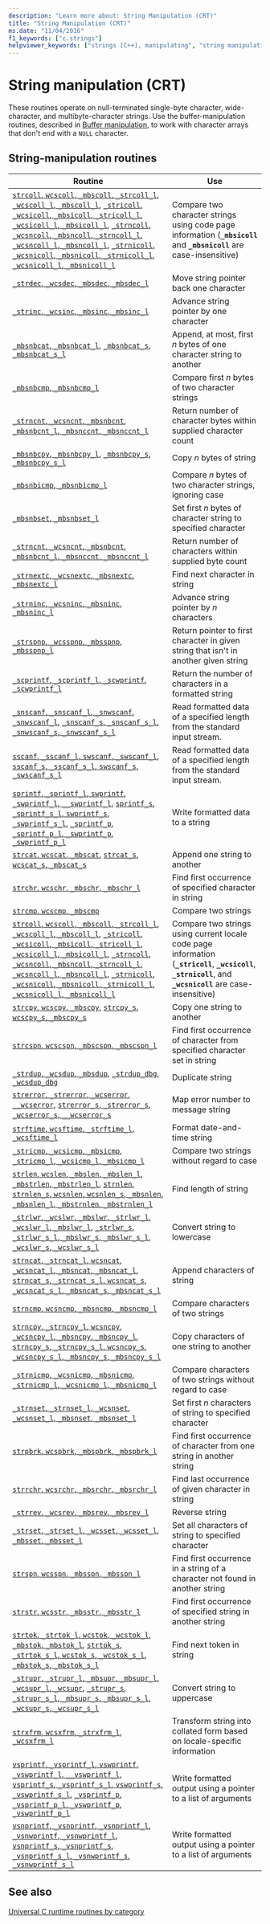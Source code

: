 ```yaml
---
description: "Learn more about: String Manipulation (CRT)"
title: "String Manipulation (CRT)"
ms.date: "11/04/2016"
f1_keywords: ["c.strings"]
helpviewer_keywords: ["strings [C++], manipulating", "string manipulation", "manipulating strings"]
---
```

# String manipulation (CRT)

These routines operate on null-terminated single-byte character, wide-character, and multibyte-character strings. Use the buffer-manipulation routines, described in [Buffer manipulation](./buffer-manipulation.md), to work with character arrays that don't end with a `NULL` character.

## String-manipulation routines

|Routine|Use|
|-------------|---------|
|[`strcoll`, `wcscoll`, `_mbscoll`, `_strcoll_l`, `_wcscoll_l`, `_mbscoll_l`](./reference/strcoll-wcscoll-mbscoll-strcoll-l-wcscoll-l-mbscoll-l.md), [`_stricoll`, `_wcsicoll`, `_mbsicoll`, `_stricoll_l`, `_wcsicoll_l`, `_mbsicoll_l`](./reference/stricoll-wcsicoll-mbsicoll-stricoll-l-wcsicoll-l-mbsicoll-l.md), [`_strncoll`, `_wcsncoll`, `_mbsncoll`, `_strncoll_l`, `_wcsncoll_l`, `_mbsncoll_l`](./reference/strncoll-wcsncoll-mbsncoll-strncoll-l-wcsncoll-l-mbsncoll-l.md), [`_strnicoll`, `_wcsnicoll`, `_mbsnicoll`, `_strnicoll_l`, `_wcsnicoll_l`, `_mbsnicoll_l`](./reference/strnicoll-wcsnicoll-mbsnicoll-strnicoll-l-wcsnicoll-l-mbsnicoll-l.md)|Compare two character strings using code page information (**`_mbsicoll`** and **`_mbsnicoll`** are case-insensitive)|
|[`_strdec`, `_wcsdec`, `_mbsdec`, `_mbsdec_l`](./reference/strdec-wcsdec-mbsdec-mbsdec-l.md)|Move string pointer back one character|
|[`_strinc`, `_wcsinc`, `_mbsinc`, `_mbsinc_l`](./reference/strinc-wcsinc-mbsinc-mbsinc-l.md)|Advance string pointer by one character|
|[`_mbsnbcat`, `_mbsnbcat_l`](./reference/mbsnbcat-mbsnbcat-l.md), [`_mbsnbcat_s`, `_mbsnbcat_s_l`](./reference/mbsnbcat-s-mbsnbcat-s-l.md)|Append, at most, first *n* bytes of one character string to another|
|[`_mbsnbcmp`, `_mbsnbcmp_l`](./reference/mbsnbcmp-mbsnbcmp-l.md)|Compare first *n* bytes of two character strings|
|[`_strncnt`, `_wcsncnt`, `_mbsnbcnt`, `_mbsnbcnt_l`, `_mbsnccnt`, `_mbsnccnt_l`](./reference/strncnt-wcsncnt-mbsnbcnt-mbsnbcnt-l-mbsnccnt-mbsnccnt-l.md)|Return number of character bytes within supplied character count|
|[`_mbsnbcpy`, `_mbsnbcpy_l`](./reference/mbsnbcpy-mbsnbcpy-l.md), [`_mbsnbcpy_s`, `_mbsnbcpy_s_l`](./reference/mbsnbcpy-s-mbsnbcpy-s-l.md)|Copy *n* bytes of string|
|[`_mbsnbicmp`, `_mbsnbicmp_l`](./reference/mbsnbicmp-mbsnbicmp-l.md)|Compare *n* bytes of two character strings, ignoring case|
|[`_mbsnbset`, `_mbsnbset_l`](./reference/mbsnbset-mbsnbset-l.md)|Set first *n* bytes of character string to specified character|
|[`_strncnt`, `_wcsncnt`, `_mbsnbcnt`, `_mbsnbcnt_l`, `_mbsnccnt`, `_mbsnccnt_l`](./reference/strncnt-wcsncnt-mbsnbcnt-mbsnbcnt-l-mbsnccnt-mbsnccnt-l.md)|Return number of characters within supplied byte count|
|[`_strnextc`, `_wcsnextc`, `_mbsnextc`, `_mbsnextc_l`](./reference/strnextc-wcsnextc-mbsnextc-mbsnextc-l.md)|Find next character in string|
|[`_strninc`, `_wcsninc`, `_mbsninc`, `_mbsninc_l`](./reference/strninc-wcsninc-mbsninc-mbsninc-l.md)|Advance string pointer by *n* characters|
|[`_strspnp`, `_wcsspnp`, `_mbsspnp`, `_mbsspnp_l`](./reference/strspnp-wcsspnp-mbsspnp-mbsspnp-l.md)|Return pointer to first character in given string that isn't in another given string|
|[`_scprintf`, `_scprintf_l`, `_scwprintf`, `_scwprintf_l`](./reference/scprintf-scprintf-l-scwprintf-scwprintf-l.md)|Return the number of characters in a formatted string|
|[`_snscanf`, `_snscanf_l`, `_snwscanf`, `_snwscanf_l`](./reference/snscanf-snscanf-l-snwscanf-snwscanf-l.md), [`_snscanf_s`, `_snscanf_s_l`, `_snwscanf_s`, `_snwscanf_s_l`](./reference/snscanf-s-snscanf-s-l-snwscanf-s-snwscanf-s-l.md)|Read formatted data of a specified length from the standard input stream.|
|[`sscanf`, `_sscanf_l`, `swscanf`, `_swscanf_l`](./reference/sscanf-sscanf-l-swscanf-swscanf-l.md), [`sscanf_s`, `_sscanf_s_l`, `swscanf_s`, `_swscanf_s_l`](./reference/sscanf-s-sscanf-s-l-swscanf-s-swscanf-s-l.md)|Read formatted data of a specified length from the standard input stream.|
|[`sprintf`, `_sprintf_l`, `swprintf`, `_swprintf_l`, `__swprintf_l`](./reference/sprintf-sprintf-l-swprintf-swprintf-l-swprintf-l.md), [`sprintf_s`, `_sprintf_s_l`, `swprintf_s`, `_swprintf_s_l`](./reference/sprintf-s-sprintf-s-l-swprintf-s-swprintf-s-l.md), [`_sprintf_p`, `_sprintf_p_l`, `_swprintf_p`, `_swprintf_p_l`](./reference/sprintf-p-sprintf-p-l-swprintf-p-swprintf-p-l.md)|Write formatted data to a string|
|[`strcat`, `wcscat`, `_mbscat`](./reference/strcat-wcscat-mbscat.md), [`strcat_s`, `wcscat_s`, `_mbscat_s`](./reference/strcat-s-wcscat-s-mbscat-s.md)|Append one string to another|
|[`strchr`, `wcschr`, `_mbschr`, `_mbschr_l`](./reference/strchr-wcschr-mbschr-mbschr-l.md)|Find first occurrence of specified character in string|
|[`strcmp`, `wcscmp`, `_mbscmp`](./reference/strcmp-wcscmp-mbscmp.md)|Compare two strings|
|[`strcoll`, `wcscoll`, `_mbscoll`, `_strcoll_l`, `_wcscoll_l`, `_mbscoll_l`](./reference/strcoll-wcscoll-mbscoll-strcoll-l-wcscoll-l-mbscoll-l.md), [`_stricoll`, `_wcsicoll`, `_mbsicoll`, `_stricoll_l`, `_wcsicoll_l`, `_mbsicoll_l`](./reference/stricoll-wcsicoll-mbsicoll-stricoll-l-wcsicoll-l-mbsicoll-l.md), [`_strncoll`, `_wcsncoll`, `_mbsncoll`, `_strncoll_l`, `_wcsncoll_l`, `_mbsncoll_l`](./reference/strncoll-wcsncoll-mbsncoll-strncoll-l-wcsncoll-l-mbsncoll-l.md), [`_strnicoll`, `_wcsnicoll`, `_mbsnicoll`, `_strnicoll_l`, `_wcsnicoll_l`, `_mbsnicoll_l`](./reference/strnicoll-wcsnicoll-mbsnicoll-strnicoll-l-wcsnicoll-l-mbsnicoll-l.md)|Compare two strings using current locale code page information (**`_stricoll`**, **`_wcsicoll`**, **`_strnicoll`**, and **`_wcsnicoll`** are case-insensitive)|
|[`strcpy`, `wcscpy`, `_mbscpy`](./reference/strcpy-wcscpy-mbscpy.md), [`strcpy_s`, `wcscpy_s`, `_mbscpy_s`](./reference/strcpy-s-wcscpy-s-mbscpy-s.md)|Copy one string to another|
|[`strcspn`, `wcscspn`, `_mbscspn`, `_mbscspn_l`](./reference/strcspn-wcscspn-mbscspn-mbscspn-l.md)|Find first occurrence of character from specified character set in string|
|[`_strdup`, `_wcsdup`, `_mbsdup`](./reference/strdup-wcsdup-mbsdup.md), [`_strdup_dbg`, `_wcsdup_dbg`](./reference/strdup-dbg-wcsdup-dbg.md)|Duplicate string|
|[`strerror`, `_strerror`, `_wcserror`, `__wcserror`](./reference/strerror-strerror-wcserror-wcserror.md), [`strerror_s`, `_strerror_s`, `_wcserror_s`, `__wcserror_s`](./reference/strerror-s-strerror-s-wcserror-s-wcserror-s.md)|Map error number to message string|
|[`strftime`, `wcsftime`, `_strftime_l`, `_wcsftime_l`](./reference/strftime-wcsftime-strftime-l-wcsftime-l.md)|Format date-and-time string|
|[`_stricmp`, `_wcsicmp`, `_mbsicmp`, `_stricmp_l`, `_wcsicmp_l`, `_mbsicmp_l`](./reference/stricmp-wcsicmp-mbsicmp-stricmp-l-wcsicmp-l-mbsicmp-l.md)|Compare two strings without regard to case|
|[`strlen`, `wcslen`, `_mbslen`, `_mbslen_l`, `_mbstrlen`, `_mbstrlen_l`](./reference/strlen-wcslen-mbslen-mbslen-l-mbstrlen-mbstrlen-l.md), [`strnlen`, `strnlen_s`, `wcsnlen`, `wcsnlen_s`, `_mbsnlen`, `_mbsnlen_l`, `_mbstrnlen`, `_mbstrnlen_l`](./reference/strnlen-strnlen-s.md)|Find length of string|
|[`_strlwr`, `_wcslwr`, `_mbslwr`, `_strlwr_l`, `_wcslwr_l`, `_mbslwr_l`](./reference/strlwr-wcslwr-mbslwr-strlwr-l-wcslwr-l-mbslwr-l.md), [`_strlwr_s`, `_strlwr_s_l`, `_mbslwr_s`, `_mbslwr_s_l`, `_wcslwr_s`, `_wcslwr_s_l`](./reference/strlwr-s-strlwr-s-l-mbslwr-s-mbslwr-s-l-wcslwr-s-wcslwr-s-l.md)|Convert string to lowercase|
|[`strncat`, `_strncat_l`, `wcsncat`, `_wcsncat_l`, `_mbsncat`, `_mbsncat_l`](./reference/strncat-strncat-l-wcsncat-wcsncat-l-mbsncat-mbsncat-l.md), [`strncat_s`, `_strncat_s_l`, `wcsncat_s`, `_wcsncat_s_l`, `_mbsncat_s`, `_mbsncat_s_l`](./reference/strncat-s-strncat-s-l-wcsncat-s-wcsncat-s-l-mbsncat-s-mbsncat-s-l.md)|Append characters of string|
|[`strncmp`, `wcsncmp`, `_mbsncmp`, `_mbsncmp_l`](./reference/strncmp-wcsncmp-mbsncmp-mbsncmp-l.md)|Compare characters of two strings|
|[`strncpy`, `_strncpy_l`, `wcsncpy`, `_wcsncpy_l`, `_mbsncpy`, `_mbsncpy_l`](./reference/strncpy-strncpy-l-wcsncpy-wcsncpy-l-mbsncpy-mbsncpy-l.md), [`strncpy_s`, `_strncpy_s_l`, `wcsncpy_s`, `_wcsncpy_s_l`, `_mbsncpy_s`, `_mbsncpy_s_l`](./reference/strncpy-s-strncpy-s-l-wcsncpy-s-wcsncpy-s-l-mbsncpy-s-mbsncpy-s-l.md)|Copy characters of one string to another|
|[`_strnicmp`, `_wcsnicmp`, `_mbsnicmp`, `_strnicmp_l`, `_wcsnicmp_l`, `_mbsnicmp_l`](./reference/strnicmp-wcsnicmp-mbsnicmp-strnicmp-l-wcsnicmp-l-mbsnicmp-l.md)|Compare characters of two strings without regard to case|
|[`_strnset`, `_strnset_l`, `_wcsnset`, `_wcsnset_l`, `_mbsnset`, `_mbsnset_l`](./reference/strnset-strnset-l-wcsnset-wcsnset-l-mbsnset-mbsnset-l.md)|Set first *n* characters of string to specified character|
|[`strpbrk`, `wcspbrk`, `_mbspbrk`, `_mbspbrk_l`](./reference/strpbrk-wcspbrk-mbspbrk-mbspbrk-l.md)|Find first occurrence of character from one string in another string|
|[`strrchr`, `wcsrchr`, `_mbsrchr`, `_mbsrchr_l`](./reference/strrchr-wcsrchr-mbsrchr-mbsrchr-l.md)|Find last occurrence of given character in string|
|[`_strrev`, `_wcsrev`, `_mbsrev`, `_mbsrev_l`](./reference/strrev-wcsrev-mbsrev-mbsrev-l.md)|Reverse string|
|[`_strset`, `_strset_l`, `_wcsset`, `_wcsset_l`, `_mbsset`, `_mbsset_l`](./reference/strset-strset-l-wcsset-wcsset-l-mbsset-mbsset-l.md)|Set all characters of string to specified character|
|[`strspn`, `wcsspn`, `_mbsspn`, `_mbsspn_l`](./reference/strspn-wcsspn-mbsspn-mbsspn-l.md)|Find first occurrence in a string of a character not found in another string|
|[`strstr`, `wcsstr`, `_mbsstr`, `_mbsstr_l`](./reference/strstr-wcsstr-mbsstr-mbsstr-l.md)|Find first occurrence of specified string in another string|
|[`strtok`, `_strtok_l`, `wcstok`, `_wcstok_l`, `_mbstok`, `_mbstok_l`](./reference/strtok-strtok-l-wcstok-wcstok-l-mbstok-mbstok-l.md), [`strtok_s`, `_strtok_s_l`, `wcstok_s`, `_wcstok_s_l`, `_mbstok_s`, `_mbstok_s_l`](./reference/strtok-s-strtok-s-l-wcstok-s-wcstok-s-l-mbstok-s-mbstok-s-l.md)|Find next token in string|
|[`_strupr`, `_strupr_l`, `_mbsupr`, `_mbsupr_l`, `_wcsupr_l`, `_wcsupr`](./reference/strupr-strupr-l-mbsupr-mbsupr-l-wcsupr-l-wcsupr.md), [`_strupr_s`, `_strupr_s_l`, `_mbsupr_s`, `_mbsupr_s_l`, `_wcsupr_s`, `_wcsupr_s_l`](./reference/strupr-s-strupr-s-l-mbsupr-s-mbsupr-s-l-wcsupr-s-wcsupr-s-l.md)|Convert string to uppercase|
|[`strxfrm`, `wcsxfrm`, `_strxfrm_l`, `_wcsxfrm_l`](./reference/strxfrm-wcsxfrm-strxfrm-l-wcsxfrm-l.md)|Transform string into collated form based on locale-specific information|
|[`vsprintf`, `_vsprintf_l`, `vswprintf`, `_vswprintf_l`, `__vswprintf_l`](./reference/vsprintf-vsprintf-l-vswprintf-vswprintf-l-vswprintf-l.md), [`vsprintf_s`, `_vsprintf_s_l`, `vswprintf_s`, `_vswprintf_s_l`](./reference/vsprintf-s-vsprintf-s-l-vswprintf-s-vswprintf-s-l.md), [`_vsprintf_p`, `_vsprintf_p_l`, `_vswprintf_p`, `_vswprintf_p_l`](./reference/vsprintf-p-vsprintf-p-l-vswprintf-p-vswprintf-p-l.md)|Write formatted output using a pointer to a list of arguments|
|[`vsnprintf`, `_vsnprintf`, `_vsnprintf_l`, `_vsnwprintf`, `_vsnwprintf_l`](./reference/vsnprintf-vsnprintf-vsnprintf-l-vsnwprintf-vsnwprintf-l.md), [`vsnprintf_s`, `_vsnprintf_s`, `_vsnprintf_s_l`, `_vsnwprintf_s`, `_vsnwprintf_s_l`](./reference/vsnprintf-s-vsnprintf-s-vsnprintf-s-l-vsnwprintf-s-vsnwprintf-s-l.md)|Write formatted output using a pointer to a list of arguments|

## See also

[Universal C runtime routines by category](./run-time-routines-by-category.md)
